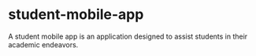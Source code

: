 # student-mobile-app
A student mobile app is an application designed to assist students in their academic endeavors. 
